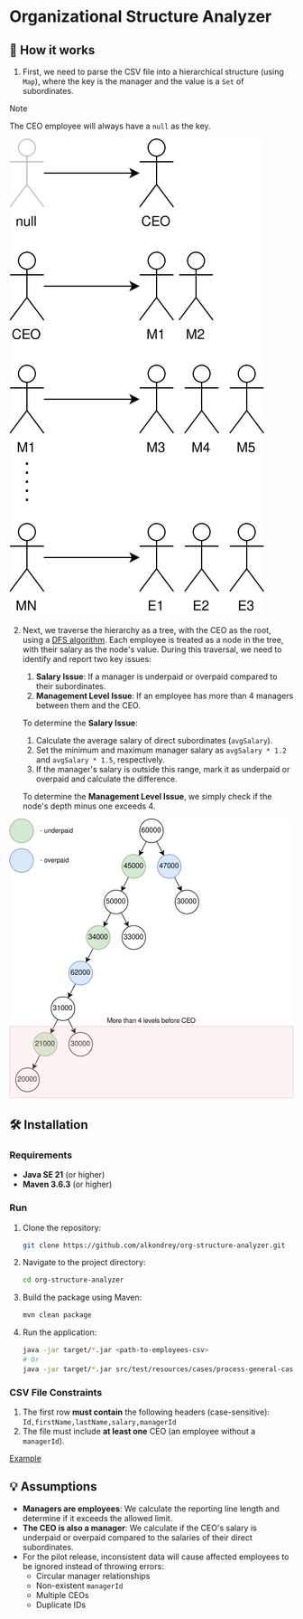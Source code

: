 # Organizational Structure Analyzer

## 📜 How it works

1. First, we need to parse the CSV file into a hierarchical structure (using `Map`), where the key is the manager and
   the
   value is a `Set` of subordinates.

> [!NOTE]  
> The CEO employee will always have a `null` as the key.

<img src="assets/hierarchy.svg" alt="Hierarchy" />

2. Next, we traverse the hierarchy as a tree, with the CEO as the root, using
   a [DFS algorithm](https://en.wikipedia.org/wiki/Depth-first_search). Each employee is treated as a node in the tree,
   with their salary as the node's value. During this traversal, we need to identify and report two key issues:
    1. **Salary Issue**: If a manager is underpaid or overpaid compared to their subordinates.
    2. **Management Level Issue**: If an employee has more than 4 managers between them and the CEO.

   To determine the **Salary Issue**:
    1. Calculate the average salary of direct subordinates (`avgSalary`).
    2. Set the minimum and maximum manager salary as `avgSalary * 1.2` and `avgSalary * 1.5`, respectively.
    3. If the manager's salary is outside this range, mark it as underpaid or overpaid and calculate the difference.

   To determine the **Management Level Issue**, we simply check if the node's depth minus one exceeds 4.

<img src="assets/tree.svg" alt="Tree"/>

## 🛠️ Installation

### Requirements

- **Java SE 21** (or higher)
- **Maven 3.6.3** (or higher)

### Run

1. Clone the repository:
   ```bash
   git clone https://github.com/alkondrey/org-structure-analyzer.git
   ```

2. Navigate to the project directory:
   ```bash
   cd org-structure-analyzer
   ```

3. Build the package using Maven:
    ```bash
    mvn clean package
    ```

4. Run the application:
   ```bash
   java -jar target/*.jar <path-to-employees-csv>
   # Or
   java -jar target/*.jar src/test/resources/cases/process-general-case/input.csv
   ```

### CSV File Constraints

1. The first row **must contain** the following headers (case-sensitive):
   `Id,firstName,lastName,salary,managerId`
2. The file must include **at least one** CEO (an employee without a `managerId`).

[Example](./src/test/resources/cases/process-general-case/input.csv)

## 💡 Assumptions

- **Managers are employees**: We calculate the reporting line length and determine if it exceeds the allowed limit.
- **The CEO is also a manager**: We calculate if the CEO's salary is underpaid or overpaid compared to the salaries of
  their direct subordinates.
- For the pilot release, inconsistent data will cause affected employees to be ignored instead of throwing errors:
    - Circular manager relationships
    - Non-existent `managerId`
    - Multiple CEOs
    - Duplicate IDs
